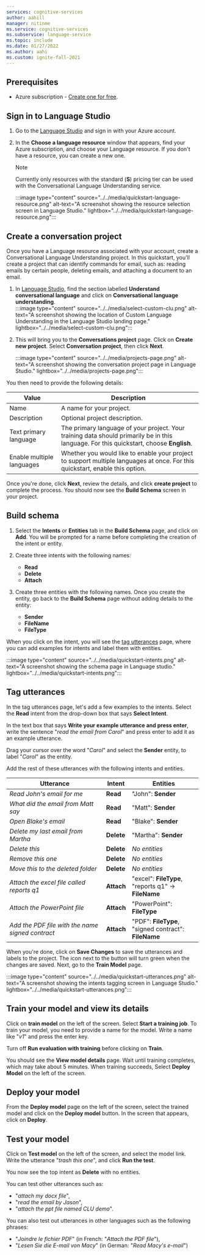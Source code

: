 ```yaml
---
services: cognitive-services
author: aahill
manager: nitinme
ms.service: cognitive-services
ms.subservice: language-service
ms.topic: include
ms.date: 01/27/2022
ms.author: aahi
ms.custom: ignite-fall-2021
---
```


## Prerequisites

* Azure subscription - [Create one for free](https://azure.microsoft.com/free/cognitive-services).

## Sign in to Language Studio

1. Go to the [Language Studio](https://aka.ms/languageStudio) and sign in with your Azure account. 

2. In the **Choose a language resource** window that appears, find your Azure subscription, and choose your Language resource. If you don't have a resource, you can create a new one.

    > [!NOTE]
    > Currently only resources with the standard (**S**) pricing tier can be used with the Conversational Language Understanding service.
    
    :::image type="content" source="../../media/quickstart-language-resource.png" alt-text="A screenshot showing the resource selection screen in Language Studio." lightbox="../../media/quickstart-language-resource.png":::

## Create a conversation project

Once you have a Language resource associated with your account, create a Conversational Language Understanding project. In this quickstart, you'll create a project that can identify commands for email, such as: reading emails by certain people, deleting emails, and attaching a document to an email.

1. In [Language Studio](https://aka.ms/languageStudio), find the section labelled **Understand conversational language** and click on **Conversational language understanding**.  
    :::image type="content" source="../../media/select-custom-clu.png" alt-text="A screenshot showing the location of Custom Language Understanding in the Language Studio landing page." lightbox="../../media/select-custom-clu.png"::: 
    

2. This will bring you to the **Conversations project** page. Click on **Create new project**. Select **Conversation project**, then click **Next**.

    :::image type="content" source="../../media/projects-page.png" alt-text="A screenshot showing the conversation project page in Language Studio." lightbox="../../media/projects-page.png":::


You then need to provide the following details:

|Value  | Description  |
|---------|---------|
|Name     | A name for your project.        |
|Description    | Optional project description.        |
|Text primary language     | The primary language of your project. Your training data should primarily be in this language. For this quickstart, choose **English**.        |
|Enable multiple languages     |  Whether you would like to enable your project to support multiple languages at once. For this quickstart, enable this option.       |

Once you're done, click **Next**, review the details, and click **create project** to complete the process. You should now see the **Build Schema** screen in your project.

## Build schema

1. Select the **Intents** or **Entities** tab in the **Build Schema** page, and click on **Add**. You will be prompted for a name before completing the creation of the intent or entity.

2. Create three intents with the following names:
    - **Read**
    - **Delete**
    - **Attach**

3. Create three entities with the following names. Once you create the entity, go back to the **Build Schema** page without adding details to the entity:
    - **Sender**
    - **FileName**
    - **FileType**


When you click on the intent, you will see the [tag utterances](../../how-to/tag-utterances.md) page, where you can add examples for intents and label them with entities.


:::image type="content" source="../../media/quickstart-intents.png" alt-text="A screenshot showing the schema page in Language studio." lightbox="../../media/quickstart-intents.png":::

## Tag utterances

In the tag utterances page, let's add a few examples to the intents. Select the **Read** intent from the drop-down box that says **Select Intent**.

In the text box that says **Write your example utterance and press enter**, write the sentence "*read the email from Carol*" and press enter to add it as an example utterance.

Drag your cursor over the word "*Carol*" and select the **Sender** entity, to label "*Carol*" as the entity.

Add the rest of these utterances with the following intents and entities.

|Utterance|Intent|Entities|
|--|--|--|
|*Read John's email for me*|**Read**|"John": **Sender**|
|*What did the email from Matt say*|**Read**|"Matt": **Sender**|
|*Open Blake's email*|**Read**|"Blake": **Sender**|
|*Delete my last email from Martha*|**Delete**|"Martha": **Sender**|
|*Delete this*|**Delete**|_No entities_|
|*Remove this one*|**Delete**|_No entities_|
|*Move this to the deleted folder*|**Delete**|_No entities_|
|*Attach the excel file called reports q1*|**Attach**|"excel": **FileType**, <br> "reports q1" -> **FileName**|
|*Attach the PowerPoint file*|**Attach**|"PowerPoint": **FileType**|
|*Add the PDF file with the name signed contract* |**Attach**|"PDF": **FileType**, <br> "signed contract": **FileName**|


When you're done, click on **Save Changes** to save the utterances and labels to the project. The icon next to the button will turn green when the changes are saved. Next, go to the **Train Model** page.

:::image type="content" source="../../media/quickstart-utterances.png" alt-text="A screenshot showing the intents tagging screen in Language Studio." lightbox="../../media/quickstart-utterances.png":::

## Train your model and view its details

Click on **train model** on the left of the screen. Select **Start a training job**. To train your model, you need to provide a name for the model. Write a name like "*v1*" and press the enter key. 

Turn off **Run evaluation with training** before clicking on **Train**. 

You should see the **View model details** page. Wait until training completes, which may take about 5 minutes. When training succeeds, Select **Deploy Model** on the left of the screen.

## Deploy your model

From the **Deploy model** page on the left of the screen, select the trained model and click on the **Deploy model** button. In the screen that appears, click on **Deploy**.

## Test your model

Click on **Test model** on the left of the screen, and select the model link. Write the utterance "*trash this one*", and click **Run the test**. 

You now see the top intent as **Delete** with no entities.

You can test other utterances such as:
* "*attach my docx file*", 
* "*read the email by Jason*", 
* "*attach the ppt file named CLU demo*".

You can also test out utterances in other languages such as the following phrases:

* "*Joindre le fichier PDF*" (in French: "*Attach the PDF file*"), 
* "*Lesen Sie die E-mail von Macy*" (in German: "*Read Macy's e-mail*")
